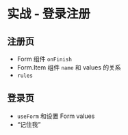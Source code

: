 # 实战 - 登录注册

## 注册页

- Form 组件 `onFinish`
- Form.Item 组件 `name` 和 values 的关系
- `rules`

## 登录页

- `useForm` 和设置 Form values
- “记住我”
